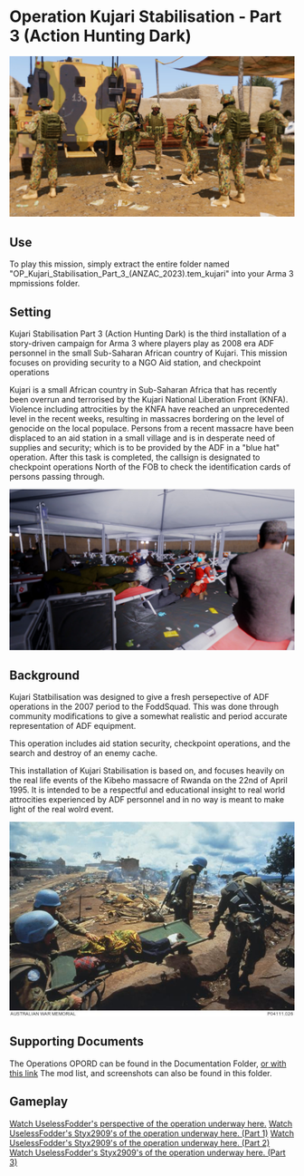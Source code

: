 # Operation Kujari Stabilisation - Part 3 (Action Hunting Dark)

![ADF Personnel exiting Bushmaster PMV](Documentation/Screenshots/20230319025323_1.jpg?raw=true "Title")


## Use
To play this mission, simply extract the entire folder named "OP_Kujari_Stabilisation_Part_3_(ANZAC_2023).tem_kujari" into your Arma 3 mpmissions folder.

## Setting
Kujari Stabilisation Part 3 (Action Hunting Dark) is the third installation of a story-driven campaign for Arma 3 where players play as 2008 era ADF personnel in the small Sub-Saharan African country of Kujari. This mission focuses on providing security to a NGO Aid station, and checkpoint operations

Kujari is a small African country in Sub-Saharan Africa that has recently been overrun and terrorised by the Kujari National Liberation Front (KNFA). Violence including attrocities by the KNFA have reached an unprecedented level in the recent weeks, resulting in massacres bordering on the level of genocide on the local populace. Persons from a recent massacre have been displaced to an aid station in a small village and is in desperate need of supplies and security; which is to be provided by the ADF in a "blue hat" operation. After this task is completed, the callsign is designated to checkpoint operations North of the FOB to check the identification cards of persons passing through.


![NGO Aid Station](Documentation/Screenshots/20230319022443_1.jpg?raw=true "Title")

## Background
Kujari Statbilisation was designed to give a fresh persepective of ADF operations in the 2007 period to the FoddSquad. This was done through community modifications to give a somewhat realistic and period accurate representation of ADF equipment.

This operation includes aid station security, checkpoint operations, and the search and destroy of an enemy cache.

This installation of Kujari Stabilisation is based on, and focuses heavily on the real life events of the Kibeho massacre of Rwanda on the 22nd of April 1995. It is intended to be a respectful and educational insight to real world attrocities experienced by ADF personnel and in no way is meant to make light of the real wolrd event.


![Image from the Real Kibeho Massacre](Documentation/Screenshots/real_kibeho.jpg?raw=true "Title")

## Supporting Documents
The Operations OPORD can be found in the Documentation Folder, [or with this link](Documentation/Action-Hunting-Dark-OPORD-Operation-Kujari-Stabilisation.docx)
The mod list, and screenshots can also be found in this folder.

## Gameplay
[Watch UselessFodder's perspective of the operation underway here.](https://www.youtube.com/watch?v=Sr8kEhr1a9M)
[Watch UselessFodder's Styx2909's of the operation underway here. (Part 1)](https://www.youtube.com/watch?v=OargKIDcZOI)
[Watch UselessFodder's Styx2909's of the operation underway here. (Part 2)](https://www.youtube.com/watch?v=f0eghrpYoRQ)
[Watch UselessFodder's Styx2909's of the operation underway here. (Part 3)](https://www.youtube.com/watch?v=wTyD3E7agc8)
